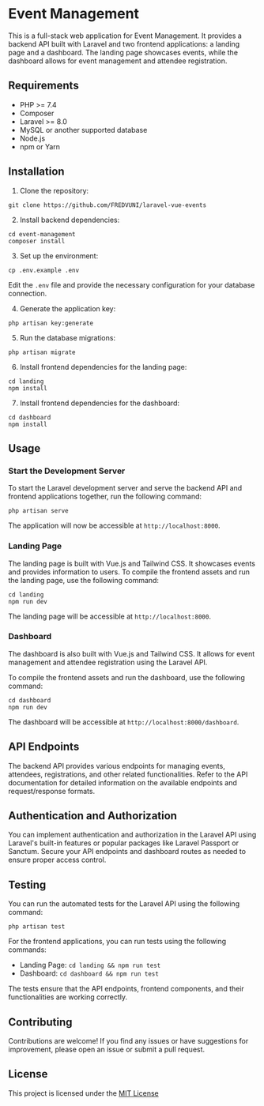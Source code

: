 # Event Management

This is a full-stack web application for Event Management. It provides a backend API built with Laravel and two frontend applications: a landing page and a dashboard. The landing page showcases events, while the dashboard allows for event management and attendee registration.

## Requirements

- PHP >= 7.4
- Composer
- Laravel >= 8.0
- MySQL or another supported database
- Node.js
- npm or Yarn

## Installation

1. Clone the repository:

```shell
git clone https://github.com/FREDVUNI/laravel-vue-events
```

2. Install backend dependencies:

```shell
cd event-management
composer install
```

3. Set up the environment:

```shell
cp .env.example .env
```

Edit the `.env` file and provide the necessary configuration for your database connection.

4. Generate the application key:

```shell
php artisan key:generate
```

5. Run the database migrations:

```shell
php artisan migrate
```

6. Install frontend dependencies for the landing page:

```shell
cd landing
npm install
```

7. Install frontend dependencies for the dashboard:

```shell
cd dashboard
npm install
```

## Usage

### Start the Development Server

To start the Laravel development server and serve the backend API and frontend applications together, run the following command:

```shell
php artisan serve
```

The application will now be accessible at `http://localhost:8000`.

### Landing Page

The landing page is built with Vue.js and Tailwind CSS. It showcases events and provides information to users. To compile the frontend assets and run the landing page, use the following command:

```shell
cd landing
npm run dev
```

The landing page will be accessible at `http://localhost:8000`.

### Dashboard

The dashboard is also built with Vue.js and Tailwind CSS. It allows for event management and attendee registration using the Laravel API.

To compile the frontend assets and run the dashboard, use the following command:

```shell
cd dashboard
npm run dev
```

The dashboard will be accessible at `http://localhost:8000/dashboard`.

## API Endpoints

The backend API provides various endpoints for managing events, attendees, registrations, and other related functionalities. Refer to the API documentation for detailed information on the available endpoints and request/response formats.

## Authentication and Authorization

You can implement authentication and authorization in the Laravel API using Laravel's built-in features or popular packages like Laravel Passport or Sanctum. Secure your API endpoints and dashboard routes as needed to ensure proper access control.

## Testing

You can run the automated tests for the Laravel API using the following command:

```shell
php artisan test
```

For the frontend applications, you can run tests using the following commands:

- Landing Page: `cd landing && npm run test`
- Dashboard: `cd dashboard && npm run test`

The tests ensure that the API endpoints, frontend components, and their functionalities are working correctly.

## Contributing

Contributions are welcome! If you find any issues or have suggestions for improvement, please open an issue or submit a pull request.

## License

This project is licensed under the [MIT License](LICENSE)